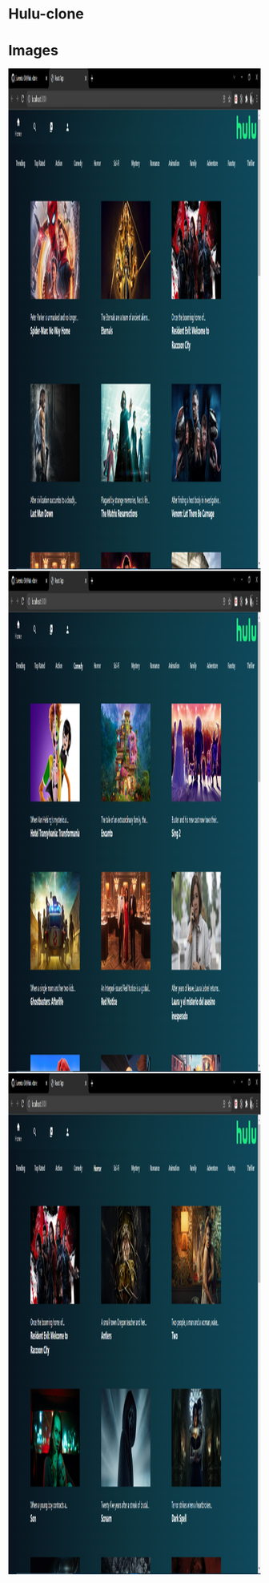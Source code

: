 # Hulu-clone

# Images

<img src="https://github.com/Suvendu-SM/Hulu-clone/blob/main/public/img1.png"  width="1000" height="1000">
<img src="https://github.com/Suvendu-SM/Hulu-clone/blob/main/public/img2.png"  width="1000" height="1000">
<img src="https://github.com/Suvendu-SM/Hulu-clone/blob/main/public/img3.png"  width="1000" height="1000">


